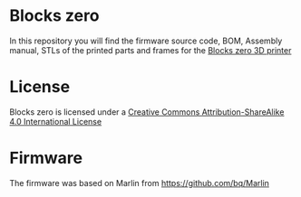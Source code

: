 # Blocks zero
In this repository you will find the firmware source code, BOM, Assembly manual, STLs of the printed parts and frames for the [Blocks zero 3D printer](http://blockstec.com/zero.html)


# License
Blocks zero is licensed under a [Creative Commons Attribution-ShareAlike 4.0 International License](http://creativecommons.org/licenses/by-sa/4.0/)


# Firmware
The firmware was based on Marlin from https://github.com/bq/Marlin

